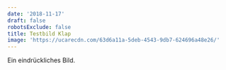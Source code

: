 ```yaml
---
date: '2018-11-17'
draft: false
robotsExclude: false
title: Testbild Klap
image: 'https://ucarecdn.com/63d6a11a-5deb-4543-9db7-624696a48e26/'
---
```

Ein eindrückliches Bild.
